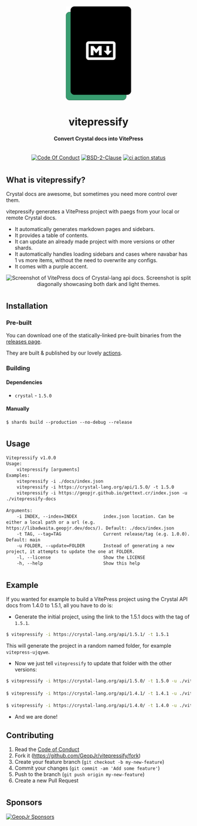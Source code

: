 <p align="center">
  <img height="256" alt="vitepressify, a green rectangle behind a black rectangle that has the markdown logo on top in white" src="./logo.svg">
</p>
<h1 align="center">vitepressify</h1>
<h4 align="center">Convert Crystal docs into VitePress</h4>
<p align="center">
  <br />
    <a href="https://github.com/GeopJr/vitepressify/blob/main/CODE_OF_CONDUCT.md"><img src="https://img.shields.io/badge/Contributor%20Covenant-v2.1-000000.svg?style=for-the-badge&labelColor=389d70" alt="Code Of Conduct" /></a>
    <a href="https://github.com/GeopJr/vitepressify/blob/main/LICENSE"><img src="https://img.shields.io/badge/LICENSE-BSD--2--Clause-000000.svg?style=for-the-badge&labelColor=389d70" alt="BSD-2-Clause" /></a>
    <a href="https://github.com/GeopJr/vitepressify/actions"><img src="https://img.shields.io/github/workflow/status/GeopJr/vitepressify/Specs%20&%20Lint/main?labelColor=389d70&style=for-the-badge" alt="ci action status" /></a>
</p>


#

## What is vitepressify?

Crystal docs are awesome, but sometimes you need more control over them.

vitepressify generates a VitePress project with paegs from your local or remote Crystal docs.

- It automatically generates markdown pages and sidebars.
- It provides a table of contents.
- It can update an already made project with more versions or other shards.
- It automatically handles loading sidebars and cases where navabar has 1 vs more items, without the need to overwrite any configs.
- It comes with a purple accent.

<p align="center">
    <img width="1024" src="https://i.imgur.com/XsauHgY.png" alt="Screenshot of VitePress docs of Crystal-lang api docs. Screenshot is split diagonally showcasing both dark and light themes." />
</p>

#

## Installation

### Pre-built

You can download one of the statically-linked pre-built binaries from the [releases page](https://github.com/GeopJr/vitepressify/releases/latest).

They are built & published by our lovely [actions](https://github.com/GeopJr/vitepressify/actions/workflows/release.yml).

### Building

#### Dependencies

- `crystal` - `1.5.0`

#### Manually

`$ shards build --production --no-debug --release`

#

## Usage

```
Vitepressify v1.0.0
Usage:
    vitepressify [arguments]
Examples:
    vitepressify -i ./docs/index.json
    vitepressify -i https://crystal-lang.org/api/1.5.0/ -t 1.5.0
    vitepressify -i https://geopjr.github.io/gettext.cr/index.json -u ./vitepressify-docs

Arguments:
    -i INDEX, --index=INDEX          index.json location. Can be either a local path or a url (e.g. https://libadwaita.geopjr.dev/docs/). Default: ./docs/index.json
    -t TAG, --tag=TAG                Current release/tag (e.g. 1.0.0). Default: main
    -u FOLDER, --update=FOLDER       Instead of generating a new project, it attempts to update the one at FOLDER.
    -l, --license                    Show the LICENSE
    -h, --help                       Show this help
```

#

## Example

If you wanted for example to build a VitePress project using the Crystal API docs from 1.4.0 to 1.5.1, all you have to do is:

- Generate the initial project, using the link to the 1.5.1 docs with the tag of `1.5.1`.
```bash
$ vitepressify -i https://crystal-lang.org/api/1.5.1/ -t 1.5.1
```
This will generate the project in a random named folder, for example `vitepress-ujqywe`.

- Now we just tell `vitepressify` to update that folder with the other versions:
```bash
$ vitepressify -i https://crystal-lang.org/api/1.5.0/ -t 1.5.0 -u ./vitepress-ujqywe/

$ vitepressify -i https://crystal-lang.org/api/1.4.1/ -t 1.4.1 -u ./vitepress-ujqywe/

$ vitepressify -i https://crystal-lang.org/api/1.4.0/ -t 1.4.0 -u ./vitepress-ujqywe/
```

- And we are done!

## Contributing

1. Read the [Code of Conduct](./CODE_OF_CONDUCT.md)
2. Fork it (<https://github.com/GeopJr/vitepressify/fork>)
3. Create your feature branch (`git checkout -b my-new-feature`)
4. Commit your changes (`git commit -am 'Add some feature'`)
5. Push to the branch (`git push origin my-new-feature`)
6. Create a new Pull Request

#

## Sponsors


<p align="center">

[![GeopJr Sponsors](https://cdn.jsdelivr.net/gh/GeopJr/GeopJr@main/sponsors.svg)](https://github.com/sponsors/GeopJr)

</p>
